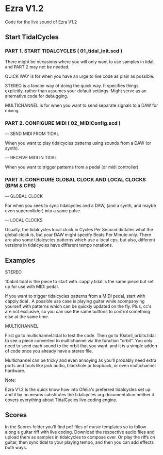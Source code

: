 # Ezra V1.2
Code for the live sound of Ezra V1.2

## Start TidalCycles

### PART 1. START TIDALCYCLES ( 01_tidal_init.scd )

There might be occasions where you will only want to use samples in tidal, and PART 2 may not be needed.

QUICK WAY is for when you have an urge to live code as plain as possible. 

STEREO is a fancier way of doing the quick way. It specifies things explicitly, rather than assumes your default settings. Might serve as an alternative code for debugging. 

MULTICHANNEL is for when you want to send separate signals to a DAW for mixing. 

### PART 2. CONFIGURE MIDI ( 02_MIDIConfig.scd )

-- SEND MIDI FROM TIDAL

When you want to play tidalcycles patterns using sounds from a DAW (or synth).

-- RECEIVE MIDI IN TIDAL

When you want to trigger patterns from a pedal (or midi controller).

### PART 3. CONFIGURE GLOBAL CLOCK AND LOCAL CLOCKS (BPM & CPS)

-- GLOBAL CLOCK 

For when you seek to sync tidalcycles and a DAW, (and a synth, and maybe even supercollider) into a same pulse. 

-- LOCAL CLOCKS

Usually, the tidalcycles local clock in Cycles Per Second dictates what the global clock is, but your DAW might specify Beats Per Minute only. There are also some tidalcycles patterns which use a local cps, but also, different versions in tidalcycles have different tempo notations. 

## Examples 

STEREO

10abril.tidal is the piece to start with. 
capply.tidal is the same piece but set up for use with MIDI pedal. 

If you want to trigger tidalcycles patterns from a MIDI pedal, start with capply.tidal . A possible use case is playing guitar while acompanying yourself with patterns which can be quickly updated on the fly. Plus, cc's are not exclusive, so you can use the same buttons to control something else at the same time.      

MULTICHANNEL

First go to multichannel.tidal to test the code. Then go to 10abril_orbits.tidal to see a piece converted to multichannel via the function "orbit". You only need to send each sound to the orbit that you want, and it is a simple addon of code once you already have a stereo file. 

Multichannel can be tricky and even annoying as you'll probably need extra ports and tools like jack audio, blackhole or loopback, or even multichannel hardware. 

Note: 

Ezra V1.2 is the quick know how into Ofelia's preferred tidalcycles set up and it by no means substitutes the tidalcycles.org documentation neither it covers everything about TidalCycles live coding engine.  

## Scores

In the Scores folder you'll find pdf files of music templates so to follow along a guitar riff with live coding. Download the respective audio files and upload them as samples in tidalcycles to compose over. Or play the riffs on guitar, then sync tidal to your playing tempo, and then you can add effects both ways. 
